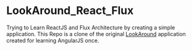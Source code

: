 LookAround_React_Flux
=====================

Trying to Learn ReactJS and Flux Architecture by creating a simple application. This Repo is a clone of the original [LookAround](https://github.com/shidhincr/LookAround) application created for learning AngularJS once.


